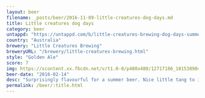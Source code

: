 ```yaml
---
layout: beer
filename: _posts/beer/2016-11-09-little-creatures-dog-days.md
title: Little creatures dog days
category: beer
untappd: "https://untappd.com/b/little-creatures-brewing-dog-days-summer-beer/1238567"
country: "Australia"
brewery: "Little Creatures Brewing"
breweryURL: "/brewery/little-creatures-brewing.html"
style: "Golden Ale"
score: 7
img: https://scontent.xx.fbcdn.net/v/t1.0-0/p480x480/12717186_10153890415423745_6451428281725925044_n.jpg?oh=86e75c03aa631d3ed381498a3808636c&oe=5B2F2B32
beer-date: "2016-02-14"
desc: "Surprisingly flavourful for a summer beer. Nice little tang to it"
permalink: /beer/:title.html
---
```

